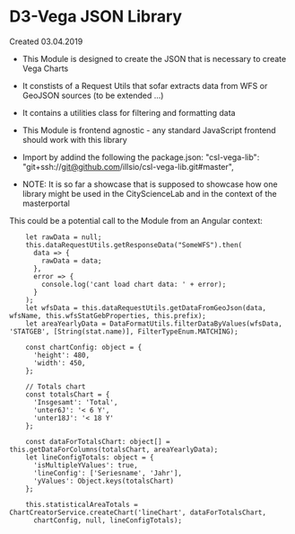 D3-Vega JSON Library
========

Created 03.04.2019

- This Module is designed to create the JSON that is necessary to create Vega Charts
- It constists of a Request Utils that sofar extracts data from WFS or GeoJSON sources (to be extended ...)
- It contains a utilities class for filtering and formatting data 
- This Module is frontend agnostic - any standard JavaScript frontend should work with this library

- Import by addind the following the package.json:
    "csl-vega-lib": "git+ssh://git@github.com/illsio/csl-vega-lib.git#master",

- NOTE: It is so far a showcase that is supposed to showcase how one library might be used in the CityScienceLab and in the context of the masterportal

This could be a potential call to the Module from an Angular context:

```
    let rawData = null;
    this.dataRequestUtils.getResponseData("SomeWFS").then(
      data => {
        rawData = data;
      },
      error => {
        console.log('cant load chart data: ' + error);
      }
    );
    let wfsData = this.dataRequestUtils.getDataFromGeoJson(data, wfsName, this.wfsStatGebProperties, this.prefix);
    let areaYearlyData = DataFormatUtils.filterDataByValues(wfsData, 'STATGEB', [String(stat.name)], FilterTypeEnum.MATCHING);

    const chartConfig: object = {
      'height': 480,
      'width': 450,
    };

    // Totals chart
    const totalsChart = {
      'Insgesamt': 'Total',
      'unter6J': '< 6 Y',
      'unter18J': '< 18 Y'
    };

    const dataForTotalsChart: object[] = this.getDataForColumns(totalsChart, areaYearlyData);
    let lineConfigTotals: object = {
      'isMultipleYValues': true,
      'lineConfig': ['Seriesname', 'Jahr'],
      'yValues': Object.keys(totalsChart)
    };

    this.statisticalAreaTotals = ChartCreatorService.createChart('lineChart', dataForTotalsChart,
      chartConfig, null, lineConfigTotals);
  ```
